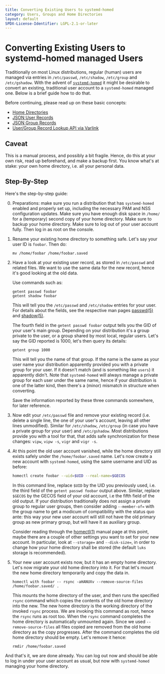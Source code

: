 ```yaml
---
title: Converting Existing Users to systemd-homed
category: Users, Groups and Home Directories
layout: default
SPDX-License-Identifier: LGPL-2.1-or-later
---
```


# Converting Existing Users to systemd-homed managed Users

Traditionally on most Linux distributions, regular (human) users are managed
via entries in `/etc/passwd`, `/etc/shadow`, `/etc/group` and `/etc/gshadow`.
With the advent of
[`systemd-homed`](https://www.freedesktop.org/software/systemd/man/systemd-homed.service.html)
it might be desirable to convert an existing, traditional user account to a
`systemd-homed` managed one.
Below is a brief guide how to do that.

Before continuing, please read up on these basic concepts:

* [Home Directories](HOME_DIRECTORY)
* [JSON User Records](USER_RECORD)
* [JSON Group Records](GROUP_RECORD)
* [User/Group Record Lookup API via Varlink](USER_GROUP_API)

## Caveat

This is a manual process, and possibly a bit fragile.
Hence, do this at your own risk, read up beforehand, and make a backup first.
You know what's at stake: your own home directory, i.e. all your personal data.

## Step-By-Step

Here's the step-by-step guide:

0. Preparations: make sure you run a distribution that has `systemd-homed`
   enabled and properly set up, including the necessary PAM and NSS configuration updates.
   Make sure you have enough disk space in `/home/` for a (temporary) second copy of your home directory.
   Make sure to backup your home directory.
   Make sure to log out of your user account fully.
   Then log in as root on the console.

1. Rename your existing home directory to something safe. Let's say your user
   ID is `foobar`. Then do:

    ```
    mv /home/foobar /home/foobar.saved
    ```

2. Have a look at your existing user record, as stored in `/etc/passwd` and related files.
   We want to use the same data for the new record, hence it's good looking at the old data.

   Use commands such as:

    ```
    getent passwd foobar
    getent shadow foobar
    ```

   This will tell you the `/etc/passwd` and `/etc/shadow` entries for your user.
   For details about the fields, see the respective man pages
   [passwd(5)](https://man7.org/linux/man-pages/man5/passwd.5.html) and
   [shadow(5)](https://man7.org/linux/man-pages/man5/shadow.5.html).

   The fourth field in the `getent passwd foobar` output tells you the GID of your user's main group.
   Depending on your distribution it's a group private to the user, or a group shared by most local, regular users.
   Let's say the GID reported is 1000, let's then query its details:

    ```
    getent group 1000
    ```

   This will tell you the name of that group.
   If the name is the same as your user name your distribution apparently provided you with a private group for your user.
   If it doesn't match (and is something like `users`) it apparently didn't.
   Note that `systemd-homed` will always manage a private group for each user under the same name,
   hence if your distribution is one of the latter kind, then there's a (minor) mismatch in structure when converting.

   Save the information reported by these three commands somewhere, for later reference.

3. Now edit your `/etc/passwd` file and remove your existing record
   (i.e. delete a single line, the one of your user's account, leaving all other lines unmodified).
   Similar for `/etc/shadow`, `/etc/group` (in case you have a private group for your user) and `/etc/gshadow`.
   Most distributions provide you with a tool for that, that adds safe
   synchronization for these changes: `vipw`, `vipw -s`, `vigr` and `vigr -s`.

4. At this point the old user account vanished, while the home directory still
   exists safely under the `/home/foobar.saved` name.
   Let's now create a new account with `systemd-homed`, using the same username and UID as before:

   ```sh
   homectl create foobar --uid=$UID --real-name=$GECOS
   ```

   In this command line, replace `$UID` by the UID you previously used,
   i.e. the third field of the `getent passwd foobar` output above.
   Similar, replace `$GECOS` by the GECOS field of your old account, i.e the fifth field of the old output.
   If your distribution traditionally does not assign a private group to regular user groups,
   then consider adding `--member-of=` with the group name to get a modicum of compatibility with the status quo ante:
   this way your new user account will still not have the old primary
   group as new primary group, but will have it as auxiliary group.

   Consider reading through the
   [homectl(1)](https://www.freedesktop.org/software/systemd/man/homectl.html)
   manual page at this point, maybe there are a couple of other settings you want to set for your new account.
   In particular, look at `--storage=` and `--disk-size=`, in order to change how your home directory shall be stored
   (the default `luks` storage is recommended).

1. Your new user account exists now, but it has an empty home directory.
   Let's now migrate your old home directory into it.
   For that let's mount the new home directory temporarily and copy the data in.

    ```
    homectl with foobar -- rsync -aHANUXv --remove-source-files /home/foobar.saved/ .
    ```

   This mounts the home directory of the user, and then runs the specified
   `rsync` command which copies the contents of the old home directory into the new.
   The new home directory is the working directory of the invoked `rsync` process.
   We are invoking this command as root, hence the `rsync` runs as root too.
   When the `rsync` command completes the home directory is automatically unmounted again.
   Since we used `--remove-source-files` all files copied are removed from the old home directory as the copy progresses.
   After the command completes the old home directory should be empty.
   Let's remove it hence:

    ```
    rmdir /home/foobar.saved
    ```

And that's it, we are done already.
You can log out now and should be able to log in under your user account as usual,
but now with `systemd-homed` managing your home directory.
